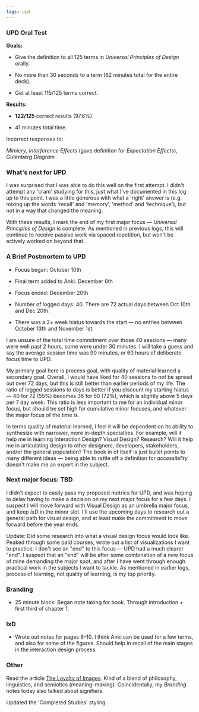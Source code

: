 ```yaml
---
tags: upd
---
```


### UPD Oral Test

**Goals:**

* Give the definition to all 125 terms in *Universal Principles of Design* orally.

* No more than 30 seconds to a term (62 minutes total for the entire deck).

* Get at least 115/125 terms correct.

**Results:**

* **122/125** correct results (97.6%)

* 41 minutes total time.

Incorrect responses to:

*Mimicry*, *Interference Effects* (gave definition for *Expectation Effects*), *Gutenberg Diagram* 

### What's next for UPD

I was surprised that I was able to do this well on the first attempt. I didn't attempt any 'cram' studying for this, just what I've documented in this log up to this point. I was a little generous with what a 'right' answer is (e.g. mixing up the words 'recall' and 'memory', 'method' and 'technique'), but not in a way that changed the meaning.

With these results, I mark the end of my first major focus — *Universal Principles of Design* is complete. As mentioned in previous logs, this will continue to receive passive work via spaced repetition, but won't be actively worked on beyond that.

### A Brief Postmortem to UPD

* Focus began: October 10th

* Final term added to Anki: December 6th

* Focus ended: December 20th

* Number of logged days: 40. There are 72 actual days between Oct 10th and Dec 20th.

* There was a 2+ week hiatus towards the start — no entries between October 13th and November 1st. 

I am unsure of the total time commitment over those 40 sessions — many were well past 2 hours, some were under 30 minutes. I will take a guess and say the average session time was 90 minutes, or 60 hours of deliberate focus time to UPD.

My primary goal here is process goal, with quality of material learned a secondary goal. Overall, I would have liked for 40 sessions to *not* be spread out over 72 days, but this is still better than earlier periods of my life. The ratio of logged sessions to days is better if you discount my starting hiatus — 40 for 72 (55%) becomes 36 for 50 (72%), which is slightly above 5 days per 7 day week. This ratio is less important to me for an individual minor focus, but should be set high for cumulative minor focuses, and whatever the major focus of the time is. 

In terms quality of material learned, I feel it will be dependent on its ability to synthesize with narrower, more in-depth specialties. For example, will it help me in learning Interaction Design? Visual Design? Research? Will it help me in articulating design to other designers, developers, stakeholders, and/or the general population? The book in of itself is just bullet points to many different ideas — being able to rattle off a definition for *accessibility* doesn't make me an expert in the subject. 

### Next major focus: TBD

I didn't expect to easily pass my proposed metrics for UPD, and was hoping to delay having to make a decision on my next major focus for a few days. I suspect I will move forward with Visual Design as an umbrella major focus, and keep *IxD* in the minor slot. I'll use the upcoming days to research out a general path for visual design, and at least make the commitment to move forward before the year ends.

Update: Did some research into what a visual design focus would look like. Peaked through some paid courses, wrote out a list of visualizations I want to practice. I don't see an "end" to this focus — UPD had a much clearer "end". I suspect that an "end" will be after some combination of a new focus of mine demanding the major spot, and after I have went through enough practical work in the subjects I want to tackle. As mentioned in earlier logs, process of learning, not quality of learning, is my top priority. 

### Branding

* 25 minute block: Began note taking for book. Through introduction + first third of chapter 1.

### IxD

* Wrote out notes for pages 8–10. I think Anki can be used for a few terms, and also for some of the figures. Should help in recall of the main stages in the interaction design process.

### Other

Read the article [The Loyalty of Images](https://medium.com/@matt_yow/the-loyalty-of-images-6629b6a60834). Kind of a blend of philosophy, linguistics, and semiotics (meaning–making). Coincidentally, my *Branding* notes today also talked about signifiers. 

Updated the 'Completed Studies' styling.

